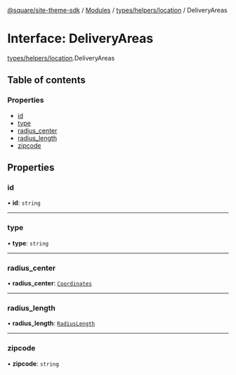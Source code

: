 [@square/site-theme-sdk](../GettingStarted.md) / [Modules](../modules.md) / [types/helpers/location](../modules/types_helpers_location.md) / DeliveryAreas

# Interface: DeliveryAreas

[types/helpers/location](../modules/types_helpers_location.md).DeliveryAreas

## Table of contents

### Properties

- [id](types_helpers_location.DeliveryAreas.md#id)
- [type](types_helpers_location.DeliveryAreas.md#type)
- [radius\_center](types_helpers_location.DeliveryAreas.md#radius_center)
- [radius\_length](types_helpers_location.DeliveryAreas.md#radius_length)
- [zipcode](types_helpers_location.DeliveryAreas.md#zipcode)

## Properties

### id

• **id**: `string`

___

### type

• **type**: `string`

___

### radius\_center

• **radius\_center**: [`Coordinates`](types_helpers_location.Coordinates.md)

___

### radius\_length

• **radius\_length**: [`RadiusLength`](types_helpers_location.RadiusLength.md)

___

### zipcode

• **zipcode**: `string`
